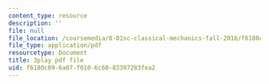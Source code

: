 ```yaml
---
content_type: resource
description: ''
file: null
file_location: /coursemedia/8-01sc-classical-mechanics-fall-2016/f6180c096a07f0106c6083397283fea2_uhaFP0xEmzM.pdf
file_type: application/pdf
resourcetype: Document
title: 3play pdf file
uid: f6180c09-6a07-f010-6c60-83397283fea2
---
```

